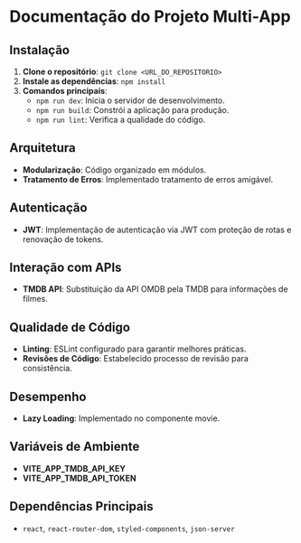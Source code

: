 # Documentação do Projeto Multi-App

## Instalação

1. **Clone o repositório**: `git clone <URL_DO_REPOSITORIO>`
2. **Instale as dependências**: `npm install`
3. **Comandos principais**:
   - `npm run dev`: Inicia o servidor de desenvolvimento.
   - `npm run build`: Constrói a aplicação para produção.
   - `npm run lint`: Verifica a qualidade do código.

## Arquitetura

- **Modularização**: Código organizado em módulos.
- **Tratamento de Erros**: Implementado tratamento de erros amigável.

## Autenticação

- **JWT**: Implementação de autenticação via JWT com proteção de rotas e renovação de tokens.

## Interação com APIs

- **TMDB API**: Substituição da API OMDB pela TMDB para informações de filmes.

## Qualidade de Código

- **Linting**: ESLint configurado para garantir melhores práticas.
- **Revisões de Código**: Estabelecido processo de revisão para consistência.

## Desempenho

- **Lazy Loading**: Implementado no componente movie.

## Variáveis de Ambiente

- **VITE_APP_TMDB_API_KEY**
- **VITE_APP_TMDB_API_TOKEN**

## Dependências Principais

- `react`, `react-router-dom`, `styled-components`, `json-server`
